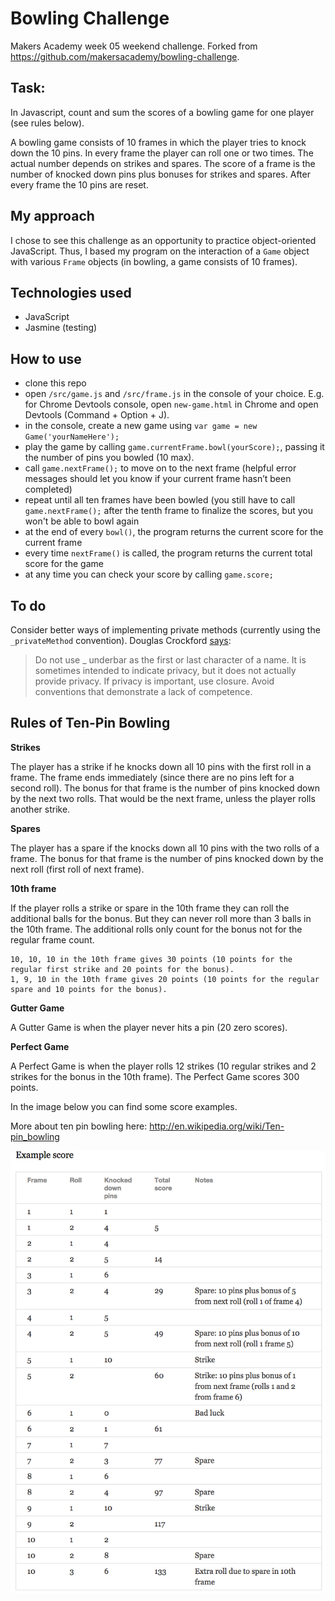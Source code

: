 
Bowling Challenge
=================

Makers Academy week 05 weekend challenge. Forked from https://github.com/makersacademy/bowling-challenge.

Task: 
-----

In Javascript, count and sum the scores of a bowling game for one player (see rules below).

A bowling game consists of 10 frames in which the player tries to knock down the 10 pins. In every frame the player can roll one or two times. The actual number depends on strikes and spares. The score of a frame is the number of knocked down pins plus bonuses for strikes and spares. After every frame the 10 pins are reset.


My approach
-----------

I chose to see this challenge as an opportunity to practice object-oriented JavaScript. Thus, I based my program on the interaction of a ```Game``` object with various ```Frame``` objects (in bowling, a game consists of 10 frames).


Technologies used
---------

- JavaScript
- Jasmine (testing)


How to use
---

- clone this repo
- open ```/src/game.js``` and ```/src/frame.js``` in the console of your choice. E.g. for Chrome Devtools console, open ```new-game.html``` in Chrome and open Devtools (Command + Option + J).
- in the console, create a new game using ```var game = new Game('yourNameHere');```
- play the game by calling ```game.currentFrame.bowl(yourScore);```, passing it the number of pins you bowled (10 max). 
- call ```game.nextFrame();``` to move on to the next frame (helpful error messages should let you know if your current frame hasn’t been completed)
- repeat until all ten frames have been bowled (you still have to call ```game.nextFrame();``` after the tenth frame to finalize the scores, but you won't be able to bowl again
- at the end of every ```bowl()```, the program returns the current score for the current frame
- every time ```nextFrame()``` is called, the program returns the current total score for the game
- at any time you can check your score by calling ```game.score;```


To do
---

Consider better ways of implementing private methods (currently using the ```_privateMethod``` convention). Douglas Crockford <a href="http://javascript.crockford.com/code.html">says</a>:
>Do not use _ underbar as the first or last character of a name. It is sometimes intended to indicate privacy, but it does not actually provide privacy. If privacy is important, use closure. Avoid conventions that demonstrate a lack of competence. 


Rules of Ten-Pin Bowling
---

<b>Strikes</b>

The player has a strike if he knocks down all 10 pins with the first roll in a frame. The frame ends immediately (since there are no pins left for a second roll). The bonus for that frame is the number of pins knocked down by the next two rolls. That would be the next frame, unless the player rolls another strike.

<b>Spares</b>

The player has a spare if the knocks down all 10 pins with the two rolls of a frame. The bonus for that frame is the number of pins knocked down by the next roll (first roll of next frame).

<b>10th frame</b>

If the player rolls a strike or spare in the 10th frame they can roll the additional balls for the bonus. But they can never roll more than 3 balls in the 10th frame. The additional rolls only count for the bonus not for the regular frame count.

    10, 10, 10 in the 10th frame gives 30 points (10 points for the regular first strike and 20 points for the bonus).
    1, 9, 10 in the 10th frame gives 20 points (10 points for the regular spare and 10 points for the bonus).

<b>Gutter Game</b>

A Gutter Game is when the player never hits a pin (20 zero scores).

<b>Perfect Game</b>

A Perfect Game is when the player rolls 12 strikes (10 regular strikes and 2 strikes for the bonus in the 10th frame). The Perfect Game scores 300 points.

In the image below you can find some score examples.

More about ten pin bowling here: http://en.wikipedia.org/wiki/Ten-pin_bowling

![Ten Pin Score Example](images/example_ten_pin_scoring.png)

